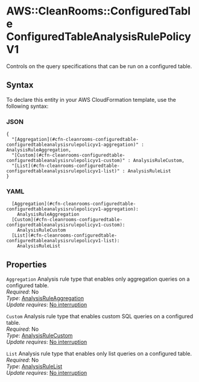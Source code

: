 # AWS::CleanRooms::ConfiguredTable ConfiguredTableAnalysisRulePolicyV1<a name="aws-properties-cleanrooms-configuredtable-configuredtableanalysisrulepolicyv1"></a>

Controls on the query specifications that can be run on a configured table\.

## Syntax<a name="aws-properties-cleanrooms-configuredtable-configuredtableanalysisrulepolicyv1-syntax"></a>

To declare this entity in your AWS CloudFormation template, use the following syntax:

### JSON<a name="aws-properties-cleanrooms-configuredtable-configuredtableanalysisrulepolicyv1-syntax.json"></a>

```
{
  "[Aggregation](#cfn-cleanrooms-configuredtable-configuredtableanalysisrulepolicyv1-aggregation)" : AnalysisRuleAggregation,
  "[Custom](#cfn-cleanrooms-configuredtable-configuredtableanalysisrulepolicyv1-custom)" : AnalysisRuleCustom,
  "[List](#cfn-cleanrooms-configuredtable-configuredtableanalysisrulepolicyv1-list)" : AnalysisRuleList
}
```

### YAML<a name="aws-properties-cleanrooms-configuredtable-configuredtableanalysisrulepolicyv1-syntax.yaml"></a>

```
  [Aggregation](#cfn-cleanrooms-configuredtable-configuredtableanalysisrulepolicyv1-aggregation): 
    AnalysisRuleAggregation
  [Custom](#cfn-cleanrooms-configuredtable-configuredtableanalysisrulepolicyv1-custom): 
    AnalysisRuleCustom
  [List](#cfn-cleanrooms-configuredtable-configuredtableanalysisrulepolicyv1-list): 
    AnalysisRuleList
```

## Properties<a name="aws-properties-cleanrooms-configuredtable-configuredtableanalysisrulepolicyv1-properties"></a>

`Aggregation`  <a name="cfn-cleanrooms-configuredtable-configuredtableanalysisrulepolicyv1-aggregation"></a>
Analysis rule type that enables only aggregation queries on a configured table\.  
*Required*: No  
*Type*: [AnalysisRuleAggregation](aws-properties-cleanrooms-configuredtable-analysisruleaggregation.md)  
*Update requires*: [No interruption](https://docs.aws.amazon.com/AWSCloudFormation/latest/UserGuide/using-cfn-updating-stacks-update-behaviors.html#update-no-interrupt)

`Custom`  <a name="cfn-cleanrooms-configuredtable-configuredtableanalysisrulepolicyv1-custom"></a>
Analysis rule type that enables custom SQL queries on a configured table\.  
*Required*: No  
*Type*: [AnalysisRuleCustom](aws-properties-cleanrooms-configuredtable-analysisrulecustom.md)  
*Update requires*: [No interruption](https://docs.aws.amazon.com/AWSCloudFormation/latest/UserGuide/using-cfn-updating-stacks-update-behaviors.html#update-no-interrupt)

`List`  <a name="cfn-cleanrooms-configuredtable-configuredtableanalysisrulepolicyv1-list"></a>
Analysis rule type that enables only list queries on a configured table\.  
*Required*: No  
*Type*: [AnalysisRuleList](aws-properties-cleanrooms-configuredtable-analysisrulelist.md)  
*Update requires*: [No interruption](https://docs.aws.amazon.com/AWSCloudFormation/latest/UserGuide/using-cfn-updating-stacks-update-behaviors.html#update-no-interrupt)